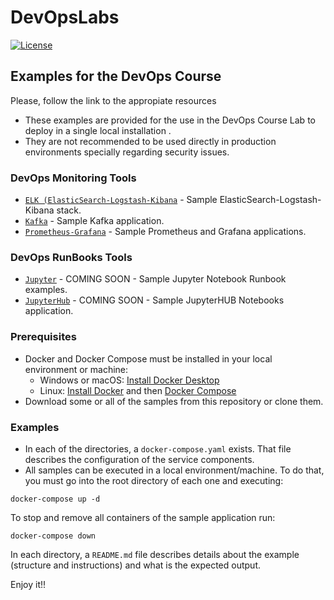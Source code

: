 # DevOpsLabs
[![License](https://img.shields.io/badge/License-Apache%202.0-blue.svg)](https://github.com/JuanLuisGozaloFdez/DevOpsLabs/blob/main/LICENSE)

## Examples for the DevOps Course

Please, follow the link to the appropiate resources

- These examples are provided for the use in the DevOps Course Lab to deploy in a single local installation . 
- They are not recommended to be used directly in production environments specially regarding security issues.

### DevOps Monitoring Tools
- [`ELK (ElasticSearch-Logstash-Kibana`](https://github.com/JuanLuisGozaloFdez/DevOpsLabs/tree/main/elk) - Sample ElasticSearch-Logstash-Kibana stack.
- [`Kafka`](https://github.com/JuanLuisGozaloFdez/DevOpsLabs/tree/main/kafka) - Sample Kafka application.
- [`Prometheus-Grafana`](https://github.com/JuanLuisGozaloFdez/DevOpsLabs/tree/main/prometheus-grafana) - Sample Prometheus and Grafana applications.

### DevOps RunBooks Tools
- [`Jupyter`](https://github.com/JuanLuisGozaloFdez/DevOpsLabs/tree/main/jupyter) - COMING SOON - Sample Jupyter Notebook Runbook examples.
- [`JupyterHub`](https://github.com/JuanLuisGozaloFdez/DevOpsLab/tree/main/jupyterhub) - COMING SOON - Sample JupyterHUB Notebooks application.


### Prerequisites

- Docker and Docker Compose must be installed in your local environment or machine:
  - Windows or macOS:
    [Install Docker Desktop](https://www.docker.com/get-started)
  - Linux: [Install Docker](https://www.docker.com/get-started) and then
    [Docker Compose](https://github.com/docker/compose)
- Download some or all of the samples from this repository or clone them.

### Examples

- In each of the directories, a `docker-compose.yaml` exists. That file describes the configuration of the service components. 
- All samples can be executed in a local environment/machine. To do that, you must go into the root directory of each one and executing:

```console
docker-compose up -d
```
To stop and remove all containers of the sample application run:

```console
docker-compose down
```

In each directory, a `README.md` file describes details about the example (structure and instructions) and
what is the expected output.

Enjoy it!!

